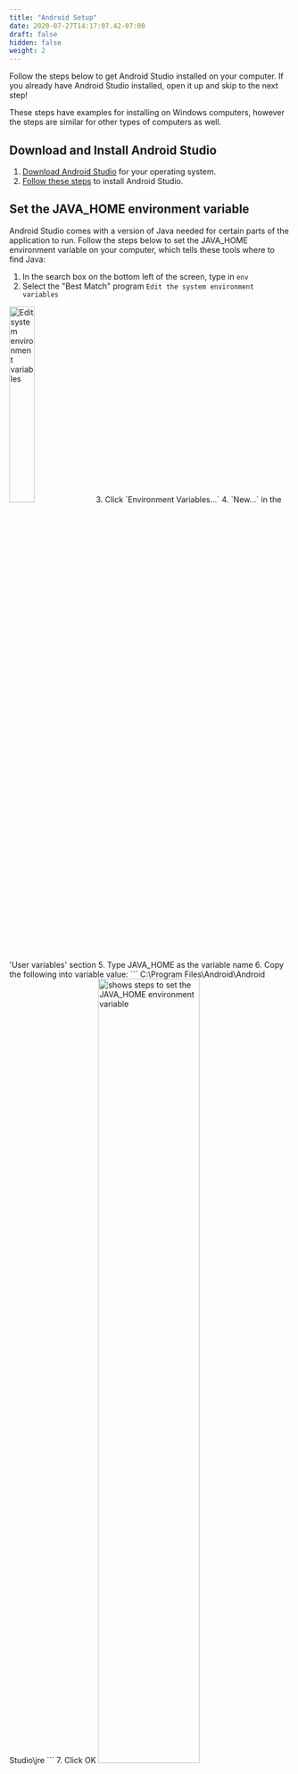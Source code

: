 ```yaml
---
title: "Android Setup"
date: 2020-07-27T14:17:07.42-07:00
draft: false
hidden: false
weight: 2
---
```

Follow the steps below to get Android Studio installed on your computer. If you already have Android Studio installed, open it up and skip to the next step!

These steps have examples for installing on Windows computers, however the steps are similar for other types of computers as well.

## Download and Install Android Studio
1. [Download Android Studio](https://developer.android.com/studio/) for your operating system.
2. [Follow these steps](https://developer.android.com/studio/install) to install Android Studio.


## Set the JAVA_HOME environment variable
Android Studio comes with a version of Java needed for certain parts of the application to run. Follow the steps below to set the JAVA_HOME environment variable on your computer, which tells these tools where to find Java:
1. In the search box on the bottom left of the screen, type in `env`
2. Select the "Best Match" program `Edit the system environment variables`
<img src="../resources/_gen/images/edit_env_variable.png" height="30%" width="30%" title="Edit system environment variables" alt="Edit system environment variables"/>
3. Click `Environment Variables...`
4. `New...` in the 'User variables' section
5. Type JAVA_HOME as the variable name
6. Copy the following into variable value:
```
C:\Program Files\Android\Android Studio\jre
```
7. Click OK
<img src="../resources/_gen/images/set_java_home.gif" height="60%" width="60%" title="Setting JAVA_HOME" alt="shows steps to set the JAVA_HOME environment variable"/>

{{% notice tip %}}
We strongly recommend that you restart your computer now for Android Studio to open correctly.
{{% /notice %}}

## Start Android Studio
Once installed, open Android Studio to work on the app.

{{% notice tip %}}
There are multiple ways to start the Android Studio application on your Windows computer. Here are two methods:
#### Method 1
1. Click the Windows icon in the lower left hand corner of your computer.
2. Scroll through the list until you see the `Android Studio` folder.
3. Click the `Android Studio` folder to expand it.
4. Click the `Android Studio` application in the folder to start Android Studio.

#### Method 2
1. In the search box on the bottom left of the screen, type in `Android Studio`
2. In the results window, if "Best Match" highlights `Android Studio`, either click the `Android Studio` application or press `ENTER` on your keyboard
{{% /notice %}}

## Open Project Files
1. Click on `Open an Existing Project` on the start screen of Android Studio
2. Look for the location where you downloaded the project files
3. Select the 'TicTacToe' folder inside of the 'TicTacToe' folder that you unzipped earlier. 
   - The 'TicTacToe' folder to select should have a green Android icon next to it, indicating it is an Android project folder
<img src="../resources/_gen/images/open_android_project.gif" height="60%" width="60%" title="Open TicTacToe project" alt="Shows how to open the TicTacToe project in Android Studio"/>

Run Android Studio and open the project. Your view will look similar to this:
<img src="../resources/_gen/images/android_studio.png" height="70%" width="70%" title="Android Studio IDE" alt="Example of Android Studio IDE"/>

## Accept Licenses
Before you can run the code, you'll need to accept the Android licenses by following the steps below:
1. Click the `Terminal` button at the bottom of the Android Studio window
2. Type the command below, replacing '<USER_NAME>' with your computer's user name
```
C:\Users\<USER_NAME>\AppData\Local\Android\Sdk\tools\bin\sdkmanager --licenses
```
3. Type `y` and press `ENTER` at the prompts, to accept the licenses. This will be needed multiple times
<img src="../resources/_gen/images/accept_licenses.gif" height="70%" width="70%" title="Accepting Android licenses" alt="shows the steps needed to accept Android licenses"/>
